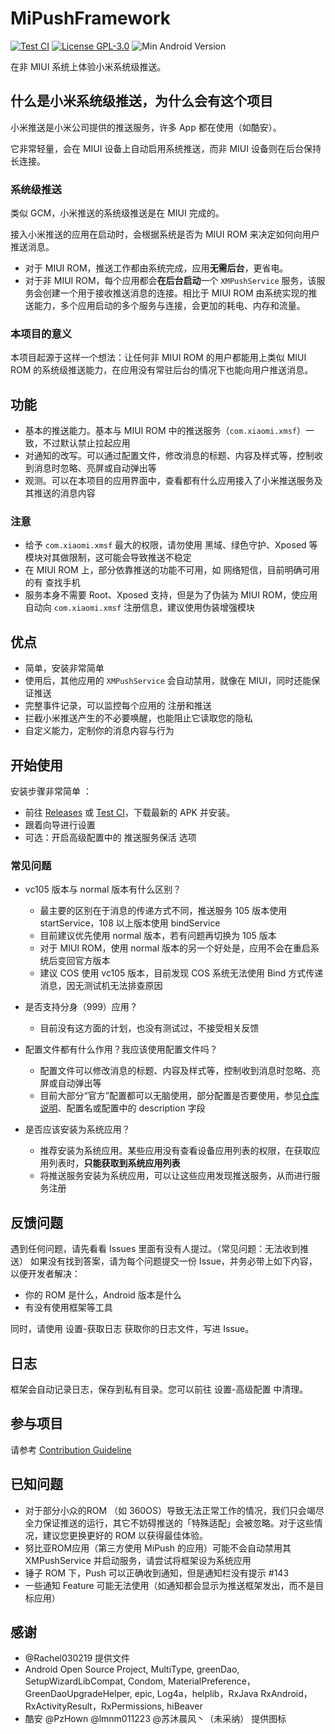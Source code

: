 # MiPushFramework

[![Test CI](https://github.com/NihilityT/MiPushFramework/actions/workflows/test_ci.yml/badge.svg)](https://github.com/NihilityT/MiPushFramework/actions/workflows/test_ci.yml)
[![License GPL-3.0](https://img.shields.io/badge/license-GPLv3.0-blue.svg)](LICENSE)
![Min Android Version](https://img.shields.io/badge/android-lollipop-%23860597.svg)

在非 MIUI 系统上体验小米系统级推送。

## 什么是小米系统级推送，为什么会有这个项目

小米推送是小米公司提供的推送服务，许多 App 都在使用（如酷安）。

它非常轻量，会在 MIUI 设备上自动启用系统推送，而非 MIUI 设备则在后台保持长连接。



### 系统级推送

类似 GCM，小米推送的系统级推送是在 MIUI 完成的。

接入小米推送的应用在启动时，会根据系统是否为 MIUI ROM 来决定如何向用户推送消息。
- 对于 MIUI ROM，推送工作都由系统完成，应用**无需后台**，更省电。
- 对于非 MIUI ROM，每个应用都会**在后台启动**一个 `XMPushService` 服务，该服务会创建一个用于接收推送消息的连接。相比于 MIUI ROM 由系统实现的推送能力，多个应用启动的多个服务与连接，会更加的耗电、内存和流量。



### 本项目的意义

本项目起源于这样一个想法：让任何非 MIUI ROM 的用户都能用上类似 MIUI ROM 的系统级推送能力，在应用没有常驻后台的情况下也能向用户推送消息。


## 功能

- 基本的推送能力。基本与 MIUI ROM 中的推送服务（`com.xiaomi.xmsf`）一致，不过默认禁止拉起应用
- 对通知的改写。可以通过配置文件，修改消息的标题、内容及样式等，控制收到消息时忽略、亮屏或自动弹出等
- 观测。可以在本项目的应用界面中，查看都有什么应用接入了小米推送服务及其推送的消息内容

### 注意

* 给予 `com.xiaomi.xmsf` 最大的权限，请勿使用 黑域、绿色守护、Xposed 等模块对其做限制，这可能会导致推送不稳定
* 在 MIUI ROM 上，部分依靠推送的功能不可用，如 网络短信，目前明确可用的有 查找手机
* 服务本身不需要 Root、Xposed 支持，但是为了伪装为 MIUI ROM，使应用自动向 `com.xiaomi.xmsf` 注册信息，建议使用伪装增强模块



## 优点

* 简单，安装非常简单
* 使用后，其他应用的 `XMPushService` 会自动禁用，就像在 MIUI，同时还能保证推送
* 完整事件记录，可以监控每个应用的 注册和推送
* 拦截小米推送产生的不必要唤醒，也能阻止它读取您的隐私
* 自定义能力，定制你的消息内容与行为




## 开始使用

安装步骤非常简单 ：

* 前往 [Releases](https://github.com/MiPushFramework/MiPushFramework/releases) 或 [Test CI](https://github.com/NihilityT/MiPushFramework/actions/workflows/test_ci.yml)，下载最新的 APK 并安装。
* 跟着向导进行设置
* 可选：开启高级配置中的 推送服务保活 选项

### 常见问题

- vc105 版本与 normal 版本有什么区别？
    - 最主要的区别在于消息的传递方式不同，推送服务 105 版本使用 startService，108 以上版本使用 bindService
    - 目前建议优先使用 normal 版本，若有问题再切换为 105 版本
    - 对于 MIUI ROM，使用 normal 版本的另一个好处是，应用不会在重启系统后变回官方版本
    - 建议 COS 使用 vc105 版本，目前发现 COS 系统无法使用 Bind 方式传递消息，因无测试机无法排查原因


- 是否支持分身（999）应用？
    - 目前没有这方面的计划，也没有测试过，不接受相关反馈


- 配置文件都有什么作用？我应该使用配置文件吗？
    - 配置文件可以修改消息的标题、内容及样式等，控制收到消息时忽略、亮屏或自动弹出等
    - 目前大部分“官方”配置都可以无脑使用，部分配置是否要使用，参见[仓库说明](https://github.com/NihilityT/MiPushConfigurations)、配置名或配置中的 description 字段


- 是否应该安装为系统应用？
    - 推荐安装为系统应用。某些应用没有查看设备应用列表的权限，在获取应用列表时，**只能获取到系统应用列表**
    - 将推送服务安装为系统应用，可以让这些应用发现推送服务，从而进行服务注册



## 反馈问题

遇到任何问题，请先看看 Issues 里面有没有人提过。（常见问题：无法收到推送）
如果没有找到答案，请为每个问题提交一份 Issue，并务必带上如下内容，以便开发者解决：

* 你的 ROM 是什么，Android 版本是什么
* 有没有使用框架等工具

同时，请使用 设置-获取日志 获取你的日志文件，写进 Issue。

## 日志

框架会自动记录日志，保存到私有目录。您可以前往 设置-高级配置 中清理。



## 参与项目

请参考 [Contribution Guideline](CONTRIBUTION.md)

## 已知问题

* 对于部分小众的ROM （如 360OS）导致无法正常工作的情况，我们只会竭尽全力保证推送的运行，其它不妨碍推送的「特殊适配」会被忽略。对于这些情况，建议您更换更好的 ROM 以获得最佳体验。
* 努比亚ROM应用（第三方使用 MiPush 的应用）可能不会自动禁用其 XMPushService 并启动服务，请尝试将框架设为系统应用
* 锤子 ROM 下，Push 可以正确收到通知，但是通知栏没有提示 #143
* 一些通知 Feature 可能无法使用（如通知都会显示为推送框架发出，而不是目标应用）

## 感谢

* @Rachel030219 提供文件
* Android Open Source Project, MultiType, greenDao, SetupWizardLibCompat, Condom, MaterialPreference，GreenDaoUpgradeHelper, epic, Log4a，helplib，RxJava RxAndroid，RxActivityResult，RxPermissions, hiBeaver
* 酷安 @PzHown @lmnm011223 @苏沐晨风丶（未采纳） 提供图标
